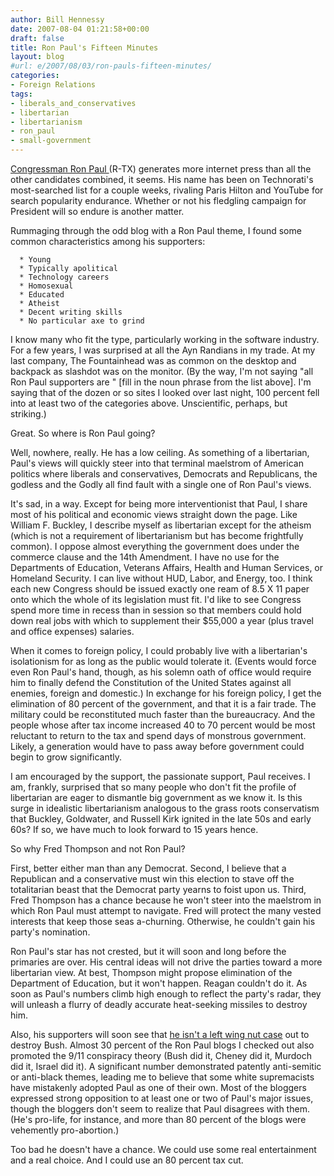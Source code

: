 ```yaml
---
author: Bill Hennessy
date: 2007-08-04 01:21:58+00:00
draft: false
title: Ron Paul's Fifteen Minutes
layout: blog
#url: e/2007/08/03/ron-pauls-fifteen-minutes/
categories:
- Foreign Relations
tags:
- liberals_and_conservatives
- libertarian
- libertarianism
- ron_paul
- small-government
---
```


[Congressman Ron Paul ](https://apnews.myway.com/article/20070803/D8QPFOM00.html)(R-TX) generates more internet press than all the other candidates combined, it seems.  His name has been on Technorati's most-searched list for a couple weeks, rivaling Paris Hilton and YouTube for search popularity endurance.  Whether or not his fledgling campaign for President will so endure is another matter.

Rummaging through the odd blog with a Ron Paul theme, I found some common characteristics among his supporters:



	  * Young
	  * Typically apolitical
	  * Technology careers
	  * Homosexual
	  * Educated
	  * Atheist
	  * Decent writing skills
	  * No particular axe to grind

I know many who fit the type, particularly working in the software industry.  For a few years, I was surprised at all the Ayn Randians in my trade.  At my last company, The Fountainhead was as common on the desktop and backpack as slashdot was on the monitor.   (By the way, I'm not saying "all Ron Paul supporters are " [fill in the noun phrase from the list above].  I'm saying that of the dozen or so sites I looked over last night, 100 percent fell into at least two of the categories above.  Unscientific, perhaps, but striking.)

Great.  So where is Ron Paul going?

Well, nowhere, really.  He has a low ceiling.  As something of a libertarian, Paul's views will quickly steer into that terminal maelstrom of  American politics where liberals and conservatives, Democrats and Republicans, the godless and the Godly all find fault with a single one of Ron Paul's views.

It's sad, in a way.  Except for being more interventionist that Paul, I share most of his political and economic views straight down the page.  Like William F. Buckley, I describe myself as libertarian except for the atheism (which is not a requirement of libertarianism but has become frightfully common).  I oppose almost everything the government does under the commerce clause and the 14th Amendment.  I have no use for the Departments of Education, Veterans Affairs, Health and Human Services, or Homeland Security.  I can live without HUD, Labor, and Energy, too.  I think each new Congress should be issued exactly one ream of 8.5 X 11 paper onto which the whole of its legislation must fit.  I'd like to see Congress spend more time in recess than in session so that members could hold down real jobs with which to supplement their $55,000 a year (plus travel and office expenses) salaries.

When it comes to foreign policy, I could probably live with a libertarian's isolationism for as long as the public would tolerate it.  (Events would force even Ron Paul's hand, though, as his solemn oath of office would require him to finally defend the Constitution of the United States against all enemies, foreign and domestic.)  In exchange for his foreign policy, I get the elimination of 80 percent of the government, and that it is a fair trade. The military could be reconstituted much faster than the bureaucracy.  And the people whose after tax income increased 40 to 70 percent would be most reluctant to return to the tax and spend days of monstrous government.  Likely, a generation would have to pass away before government could begin to grow significantly.

I am encouraged by the support, the passionate support, Paul receives.  I am, frankly, surprised that so many people who don't fit the profile of libertarian are eager to dismantle big government as we know it.  Is this surge in idealistic libertarianism analogous to the grass roots conservatism that Buckley, Goldwater, and Russell Kirk ignited in the late 50s and early 60s?  If so, we have much to look forward to 15 years hence.

So why Fred Thompson and not Ron Paul?

First, better either man than any Democrat.  Second, I believe that a Republican and a conservative must win this election to stave off the totalitarian beast that the Democrat party yearns to foist upon us.  Third, Fred Thompson has a chance because he won't steer into the maelstrom in which Ron Paul must attempt to navigate.  Fred will protect the many vested interests that keep those seas a-churning.  Otherwise, he couldn't gain his party's nomination.

Ron Paul's star has not crested, but it will soon and long before the primaries are over. His central ideas will not drive the parties toward a more libertarian view.  At best, Thompson might propose elimination of the Department of Education, but it won't happen.  Reagan couldn't do it.  As soon as Paul's numbers climb high enough to reflect the party's radar, they will unleash a flurry of deadly accurate heat-seeking missiles to destroy him.

Also, his supporters will soon see that [he isn't a left wing nut case](https://www.ronpaul2008.com/issues/) out to destroy Bush. Almost 30 percent of the Ron Paul blogs I checked out also promoted the 9/11 conspiracy theory (Bush did it, Cheney did it, Murdoch did it, Israel did it).  A significant number demonstrated patently anti-semitic or anti-black themes, leading me to believe that some white supremacists have mistakenly adopted Paul as one of their own.  Most of the bloggers expressed strong opposition to at least one or two of Paul's major issues, though the bloggers don't seem to realize that Paul disagrees with them.  (He's pro-life, for instance, and more than 80 percent of the blogs were vehemently pro-abortion.)

Too bad he doesn't have a chance.  We could use some real entertainment and a real choice.  And I could use an 80 percent tax cut.


